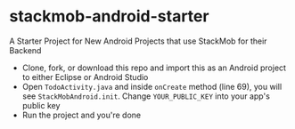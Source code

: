 stackmob-android-starter
========================

A Starter Project for New Android Projects that use StackMob for their Backend

* Clone, fork, or download this repo and import this as an Android project to either Eclipse or Android Studio
* Open `TodoActivity.java` and inside `onCreate` method (line 69), you will see `StackMobAndroid.init`. Change `YOUR_PUBLIC_KEY` into your app's public key
* Run the project and you're done
